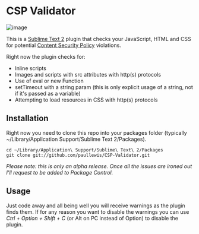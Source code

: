 # CSP Validator

![image](http://aerotwist.com/cspvalidator/screenshot.png)

This is a [Sublime Text 2](http://www.sublimetext.com/) plugin that checks your
JavaScript, HTML and CSS for potential [Content Security Policy](https://developer.chrome.com/extensions/contentSecurityPolicy.html) violations.

Right now the plugin checks for:

* Inline scripts
* Images and scripts with src attributes with http(s) protocols
* Use of eval or new Function
* setTimeout with a string param (this is only explicit usage of a string, not if it's passed as a variable)
* Attempting to load resources in CSS with http(s) protocols

## Installation

Right now you need to clone this repo into your packages folder
(typically ~/Library/Application Support/Sublime Text 2/Packages).

```
cd ~/Library/Application\ Support/Sublime\ Text\ 2/Packages
git clone git://github.com/paullewis/CSP-Validator.git
```

_Please note: this is only an alpha release. Once all the issues are ironed out I'll request
to be added to Package Control._

## Usage

Just code away and all being well you will receive warnings as the plugin finds
them. If for any reason you want to disable the warnings you can use *Ctrl + Option + Shift + C* (or Alt on PC instead of Option) to disable the plugin.
